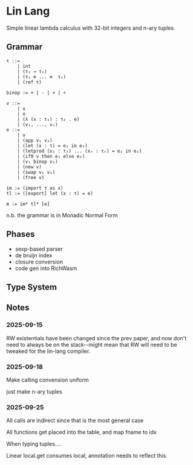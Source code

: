 # Lin Lang

Simple linear lambda calculus with 32-bit integers and n-ary tuples.

## Grammar

```
τ ::=
    | int
    | (τ₁ ⊸ τ₂)
    | (τ₁ ⊗ ... ⊗  τₙ)
    | (ref τ)

binop := + | - | × | ÷

v ::=
    | x
    | n
    | (λ (x : τ₁) : τ₂ . e)
    | (v₁, ..., vₙ)
e ::=
    | v
    | (app v₁ v₂)
    | (let (x : τ) = e₁ in e₂)
    | (letprod (x₁ : τ₁) ... (xₙ : τₙ) = e₁ in e₂)
    | (if0 v then e₁ else e₂)
    | (v₁ binop v₂)
    | (new v)
    | (swap v₁ v₂)
    | (free v)

im := (import τ as x)
tl := ([export] let (x : τ) = e)

m := im* tl* [e]
```

n.b. the grammar is in Monadic Normal Form

## Phases

- sexp-based parser
- de bruijn index
- closure conversion
- code gen into RichWasm

## Type System



## Notes

### 2025-09-15

RW existentials have been changed since the prev paper, and now don't need to always be on the
stack--might mean that RW will need to be tweaked for the lin-lang compiler.

### 2025-09-18

Make calling convension uniform

just make n-ary tuples

### 2025-09-25

All calls are indirect since that is the most general case

All functions get placed into the table, and map fname to idx 

When typing tuples....

Linear local.get consumes local, annotation needs to reflect this.


